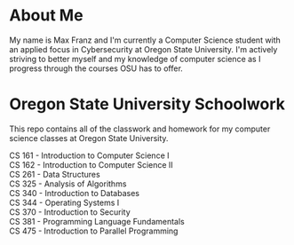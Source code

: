 # About Me
My name is Max Franz and I'm currently a Computer Science student with an applied focus in Cybersecurity at Oregon State University. I'm actively
striving to better myself and my knowledge of computer science as I progress through the courses OSU has to offer.

# Oregon State University Schoolwork
This repo contains all of the classwork and homework for my computer science classes at Oregon State University.

CS 161 - Introduction to Computer Science I  
CS 162 - Introduction to Computer Science II  
CS 261 - Data Structures  
CS 325 - Analysis of Algorithms  
CS 340 - Introduction to Databases  
CS 344 - Operating Systems I  
CS 370 - Introduction to Security  
CS 381 - Programming Language Fundamentals  
CS 475 - Introduction to Parallel Programming  
